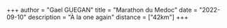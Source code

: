 +++
author = "Gael GUEGAN"
title = "Marathon du Medoc"
date = "2022-09-10"
description = "À la one again"
distance = ["42km"]
+++